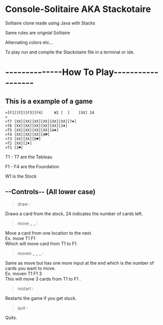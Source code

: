 # Console-Solitaire AKA Stackotaire
Solitaire clone made using Java with Stacks

Same rules are orignial Solitaire

Alternating colors etc...

To play run and compile the Stackotaire file in a terminal or ide.

# --------------How To Play------------------

## This is a example of a game
```
>[F1][F2][F3][F4]     W1 [  ]    [XX] 24
>
>T7 [XX][XX][XX][XX][XX][XX][7♠]
>T6 [XX][XX][XX][XX][XX][3♦]
>T5 [XX][XX][XX][XX][A♣]
>T4 [XX][XX][XX][A♥]
>T3 [XX][XX][8♥]
>T2 [XX][2♦]
>T1 [2♥]
```

T1 - T7 are the Tableau

F1 - F4 are the Foundation

W1 is the Stock

## --Controls-- (All lower case)

>draw :  

Draws a card from the stock, 24 indicates the number of cards left.

>move _ _ :  

Move a card from one location to the next.  
Ex. move T1 F1   
Which will move card from T1 to F1.  

>moven _ _ _ :

Same as move but has one more input at the end which is the number of cards you want to move.  
Ex. moven T1 F1 3  
This will move 3 cards from T1 to F1 .  

>restart :  

Restarts the game if you get stuck.  

>quit : 

Quits.  
